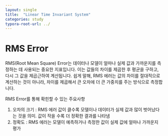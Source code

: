 ```yaml
---
layout: single
title:  "Linear Time Invariant System"
categories: study
typora-root-url: ../
---
```


# RMS Error

RMS(Root Mean Square) Error는 데이터나 모델이 얼마나 실제 값과 가까운지를 측정하는 데 사용되는 중요한 지표입니다. 이는 값들의 차이를 제곱한 후 평균을 구하고, 다시 그 값을 제곱근하여 계산됩니다. 쉽게 말해, RMS 에러는 값의 차이를 절대적으로 계산하는 것이 아니라, 차이를 제곱해서 큰 오차에 더 큰 가중치를 주는 방식으로 측정합니다.



RMS Error를 통해 확힌할 수 있는 주요사항

1. 오차의 크기 : RMS 에러 값이 클수록 모델이나 데이터가 실제 값과 많이 벗어났다는 것을 의미. 
   값이 작을 수록 더 정확한 결과를 나타냄
2. 정확도 : RMS 에러는 모델이 예측하거나 측정한 값이 실제 값에 얼마나 가까운지 평가